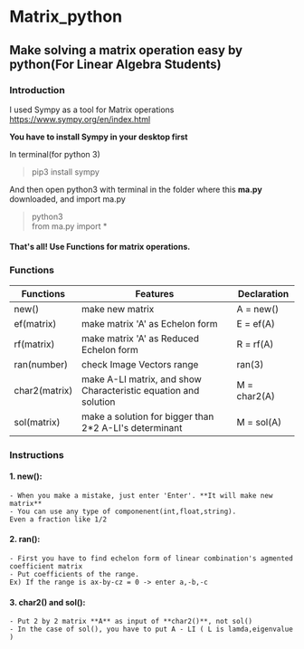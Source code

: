 
Matrix_python
=============
Make solving a matrix operation easy by python(For Linear Algebra Students)
---------
    
### Introduction
    
I used Sympy as a tool for Matrix operations  
<https://www.sympy.org/en/index.html>
    
**You have to install Sympy in your desktop first**
    
In terminal(for python 3)    
>pip3 install sympy
    
And then open python3 with terminal in the folder where this **ma.py** downloaded, and import ma.py
    
>python3  
>from ma.py import *
    
#### That's all! Use Functions for matrix operations.
    
### Functions
    
Functions | Features | Declaration 
---|---|---
new()|make new matrix|A = new()
ef(matrix)|make matrix 'A' as Echelon form|E = ef(A)
rf(matrix)|make matrix 'A' as Reduced Echelon form|R = rf(A)
ran(number)|check Image Vectors range|ran(3)
char2(matrix)|make A-LI matrix, and show Characteristic equation and solution|M = char2(A)
sol(matrix)|make a solution for bigger than 2*2 A-LI's determinant|M = sol(A)
    
### Instructions
    
#### 1. new():  
    - When you make a mistake, just enter 'Enter'. **It will make new matrix**
    - You can use any type of componenent(int,float,string). 
    Even a fraction like 1/2    
#### 2. ran():    
    - First you have to find echelon form of linear combination's agmented coefficient matrix
    - Put coefficients of the range. 
    Ex) If the range is ax-by-cz = 0 -> enter a,-b,-c
    
#### 3. char2() and sol():    
    - Put 2 by 2 matrix **A** as input of **char2()**, not sol()
    - In the case of sol(), you have to put A - LI ( L is lamda,eigenvalue )